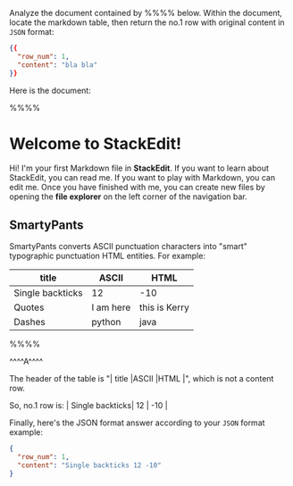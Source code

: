 Analyze the document contained by %%%% below. Within the document, locate the markdown table, then return the no.1 row with original content in `JSON` format:
```json
{{
  "row_num": 1,
  "content": "bla bla"
}}
```

Here is the document:

%%%%
# Welcome to StackEdit!

Hi! I'm your first Markdown file in **StackEdit**. If you want to learn about StackEdit, you can read me. If you want to play with Markdown, you can edit me. Once you have finished with me, you can create new files by opening the **file explorer** on the left corner of the navigation bar.

## SmartyPants

SmartyPants converts ASCII punctuation characters into "smart" typographic punctuation HTML entities. For example:

|        title        |ASCII                          |HTML                         |
|----------------|-------------------------------|-----------------------------|
| Single backticks| 12          | -10          |
| Quotes          | I am here            | this is Kerry            |
| Dashes          | python|java|

%%%%


^^^^A^^^^

The header of the table is "|        title        |ASCII                          |HTML                         |", which is not a content row.

So, no.1 row is:
| Single backticks| 12          | -10          |

Finally, here's the JSON format answer according to your `JSON` format example:
```json
{
  "row_num": 1,
  "content": "Single backticks 12 -10"
}
```